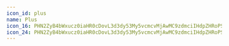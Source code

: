 ```yaml
---
icon_id: plus
name: Plus
icon_16: PHN2ZyB4bWxucz0iaHR0cDovL3d3dy53My5vcmcvMjAwMC9zdmciIHdpZHRoPSIxNiIgaGVpZ2h0PSIxNiIgdmlld0JveD0iMCAwIDE2IDE2Ij48cGF0aCBmaWxsLXJ1bGU9ImV2ZW5vZGQiIGQ9Ik03Ljc1IDJhLjc1Ljc1IDAgMDEuNzUuNzVWN2g0LjI1YS43NS43NSAwIDExMCAxLjVIOC41djQuMjVhLjc1Ljc1IDAgMTEtMS41IDBWOC41SDIuNzVhLjc1Ljc1IDAgMDEwLTEuNUg3VjIuNzVBLjc1Ljc1IDAgMDE3Ljc1IDJ6Ii8+PC9zdmc+
icon_24: PHN2ZyB4bWxucz0iaHR0cDovL3d3dy53My5vcmcvMjAwMC9zdmciIHdpZHRoPSIyNCIgaGVpZ2h0PSIyNCIgdmlld0JveD0iMCAwIDI0IDI0Ij48cGF0aCBmaWxsLXJ1bGU9ImV2ZW5vZGQiIGQ9Ik0xMS43NSA0LjVhLjc1Ljc1IDAgMDEuNzUuNzVWMTFoNS43NWEuNzUuNzUgMCAwMTAgMS41SDEyLjV2NS43NWEuNzUuNzUgMCAwMS0xLjUgMFYxMi41SDUuMjVhLjc1Ljc1IDAgMDEwLTEuNUgxMVY1LjI1YS43NS43NSAwIDAxLjc1LS43NXoiLz48L3N2Zz4=
---
```

